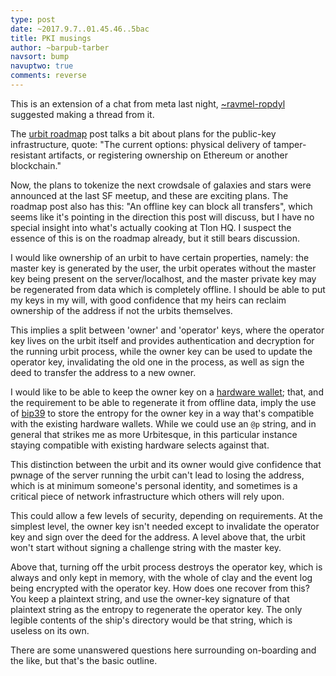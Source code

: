 ```yaml
---
type: post
date: ~2017.9.7..01.45.46..5bac
title: PKI musings
author: ~barpub-tarber
navsort: bump
navuptwo: true
comments: reverse
---
```


This is an extension of a chat from meta last night, [~ravmel-ropdyl](https://ravmel-ropdyl.urbit.org) suggested making a thread from it.

The [urbit roadmap](https://urbit.org/blog/2017.5-plans/) post talks a bit about plans for the public-key infrastructure, quote: "The current options: physical delivery of tamper-resistant artifacts, or registering ownership on Ethereum or another blockchain."

Now, the plans to tokenize the next crowdsale of galaxies and stars were announced at the last SF meetup, and these are exciting plans. The roadmap post also has this: "An offline key can block all transfers", which seems like it's pointing in the direction this post will discuss, but I have no special insight into what's actually cooking at Tlon HQ. I suspect the essence of this is on the roadmap already, but it still bears discussion.

I would like ownership of an urbit to have certain properties, namely: the master key is generated by the user, the urbit operates without the master key being present on the server/localhost, and the master private key may be regenerated from data which is completely offline. I should be able to put my keys in my will, with good confidence that my heirs can reclaim ownership of the address if not the urbits themselves. 

This implies a split between 'owner' and 'operator' keys, where the operator key lives on the urbit itself and provides authentication and decryption for the running urbit process, while the owner key can be used to update the operator key, invalidating the old one in the process, as well as sign the deed to transfer the address to a new owner. 

I would like to be able to keep the owner key on a [hardware wallet](https://twitter.com/djinnius/status/905347339740626944); that, and the requirement to be able to regenerate it from offline data, imply the use of [bip39](https://github.com/bitcoin/bips/blob/master/bip-0039.mediawiki) to store the entropy for the owner key in a way that's compatible with the existing hardware wallets. While we could use an `@p` string, and in general that strikes me as more Urbitesque, in this particular instance staying compatible with existing hardware selects against that. 

This distinction between the urbit and its owner would give confidence that pwnage of the server running the urbit can't lead to losing the address, which is at minimum someone's personal identity, and sometimes is a critical piece of network infrastructure which others will rely upon. 

This could allow a few levels of security, depending on requirements. At the simplest level, the owner key isn't needed except to invalidate the operator key and sign over the deed for the address. A level above that, the urbit won't start without signing a challenge string with the master key. 

Above that, turning off the urbit process destroys the operator key, which is always and only kept in memory, with the whole of clay and the event log being encrypted with the operator key.  How does one recover from this? You keep a plaintext string, and use the owner-key signature of that plaintext string as the entropy to regenerate the operator key. The only legible contents of the ship's directory would be that string, which is useless on its own. 

There are some unanswered questions here surrounding on-boarding and the like, but that's the basic outline. 



